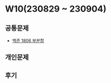 # W10(230829 ~ 230904)

## 공통문제
- [백준 1806 부분합](https://www.acmicpc.net/problem/1806)
<!-- - [백준 13717 포켓몬 GO](https://www.acmicpc.net/problem/13717) -->

## 개인문제
<!-- - [백준 1735 분수 합](https://www.acmicpc.net/problem/1735) -->
<!-- - [백준 2346 풍선 터뜨리기](https://www.acmicpc.net/problem/2346) -->
<!-- - [백준 26069 붙임성 좋은 총총이](https://www.acmicpc.net/problem/26069) -->

## 후기
<!-- 이번 주의 가장 어려웠던 문제는 아기 상어 이다. 이해가 어려웠던 탓에 문제 풀이를 하면서 주석으로 설명을 써가며 풀어야 했다.
문제의 조건과 생각해야 할 점이 많았고, 풀이 또한 길어져서 풀면서도 이게 맞나 라는 생각을 계속 가지게 되었다.
앞으로도 주석을 쓰면서 풀어야 겠다는 생각이 많이 들었던 한 주 였다. -->